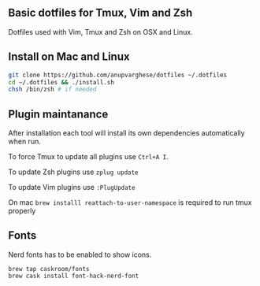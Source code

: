 Basic dotfiles for Tmux, Vim and Zsh
------------------------------------
Dotfiles used with Vim, Tmux and Zsh on OSX and Linux.

Install on Mac and Linux
------------------------

```bash
git clone https://github.com/anupvarghese/dotfiles ~/.dotfiles
cd ~/.dotfiles && ./install.sh
chsh /bin/zsh # if needed
```

Plugin maintanance
------------------

After installation each tool will install its own dependencies automatically when run.

To force Tmux to update all plugins use `Ctrl+A I`.

To update Zsh plugins use `zplug update`

To update Vim plugins use `:PlugUpdate`

On mac `brew installl reattach-to-user-namespace` is required to run tmux properly

Fonts
-----

Nerd fonts has to be enabled to show icons.

```shell
brew tap caskroom/fonts
brew cask install font-hack-nerd-font
```
